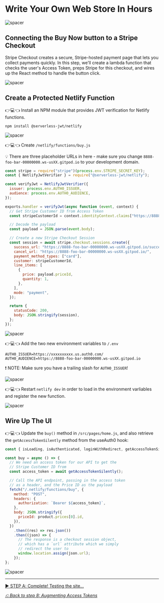 # Write Your Own Web Store In Hours

![spacer](workshop-assets/readme-images/spacer.png)

## Connecting the Buy Now button to a Stripe Checkout

Stripe Checkout creates a secure, Stripe-hosted payment page that lets you collect payments quickly. In this step, we'll create a lambda function that checks the user's Access Token, preps Stripe for this checkout, and wires up the React method to handle the button click.

![spacer](workshop-assets/readme-images/spacer.png)

## Create a Protected Netlify Function

👉💻👈 Install an NPM module that provides JWT verification for Netlify functions.

```
npm install @serverless-jwt/netlify
```

![spacer](workshop-assets/readme-images/spacer.png)

👉💻👈 Create `/netlify/functions/buy.js`

💡 There are three placeholder URLs in here - make sure you change `8888-foo-bar-00000000.ws-usXX.gitpod.io` to your development domain.

```javascript
const stripe = require("stripe")(process.env.STRIPE_SECRET_KEY);
const { NetlifyJwtVerifier } = require("@serverless-jwt/netlify");

const verifyJwt = NetlifyJwtVerifier({
  issuer: process.env.AUTH0_ISSUER,
  audience: process.env.AUTH0_AUDIENCE,
});

exports.handler = verifyJwt(async function (event, context) {
  // Get Stripe Customer ID from Access Token
  const stripeCustomerId = context.identityContext.claims["https://8888-foo-bar-00000000.ws-usXX.gitpod.io/stripe_customer_id"];

  // Decode the payload
  const payload = JSON.parse(event.body);

  // Create a new Stripe Checkout Session
  const session = await stripe.checkout.sessions.create({
    success_url: "https://8888-foo-bar-00000000.ws-usXX.gitpod.io/success",
    cancel_url: "https://8888-foo-bar-00000000.ws-usXX.gitpod.io/",
    payment_method_types: ["card"],
    customer: stripeCustomerId,
    line_items: [
      {
        price: payload.priceId,
        quantity: 1,
      },
    ],
    mode: "payment",
  });

  return {
    statusCode: 200,
    body: JSON.stringify(session),
  };
});
```

![spacer](workshop-assets/readme-images/spacer.png)

👉💻👈 Add the two new environment variables to `/.env`

```
AUTH0_ISSUER=https://xxxxxxxxxx.us.auth0.com/
AUTH0_AUDIENCE=https://8888-foo-bar-00000000.ws-usXX.gitpod.io
```

❗ NOTE: Make sure you have a trailing slash for `AUTH0_ISSUER`!

![spacer](workshop-assets/readme-images/spacer.png)

👉💻👈 Restart `netlify dev` in order to load in the environment varliables and register the new function.

![spacer](workshop-assets/readme-images/spacer.png)

## Wire Up The UI

👉💻👈 Update the `buy()` method in `/src/pages/home.js`, and also retrieve the `getAccessTokenSilently` method from the useAuth0 hook:

```javascript
const { isLoading, isAuthenticated, loginWithRedirect, getAccessTokenSilently } = useAuth0();

const buy = async () => {
  // We need an access token for our API to get the
  // Stripe Customer ID from
  const access_token = await getAccessTokenSilently();

  // Call the API endpoint, passing in the access token
  // as a header, and the Price ID as the payload
  fetch("/.netlify/functions/buy", {
    method: "POST",
    headers: {
      authorization: `Bearer ${access_token}`,
    },
    body: JSON.stringify({
      priceId: product.prices[0].id,
    }),
  })
    .then((res) => res.json())
    .then((json) => {
      // The response is a checkout session object,
      // which has a `url` attribute which we simply
      // redirect the user to
      window.location.assign(json.url);
    });
};
```

![spacer](workshop-assets/readme-images/spacer.png)

---

[▶️ STEP A: Complete! Testing the site...](./STEP-A-COMPLETION.md)

_[⎌ Back to step 8: Augmenting Access Tokens](./STEP-8-AUGMENTING-THE-ACCESS-TOKENSTARTING-A-STRIPE-CHECKOUT.md)_
